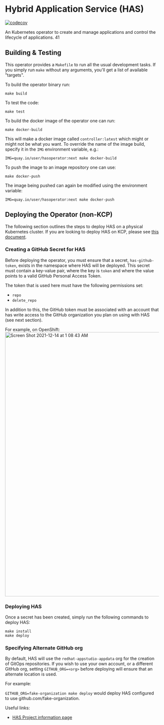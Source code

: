 # Hybrid Application Service (HAS)

[![codecov](https://codecov.io/gh/redhat-appstudio/application-service/branch/main/graph/badge.svg)](https://codecov.io/gh/redhat-appstudio/application-service)


An Kubernetes operator to create and manage applications and control the lifecycle of applications. 41


## Building & Testing
This operator provides a `Makefile` to run all the usual development tasks. If you simply run `make` without any arguments, you'll get a list of available "targets".

To build the operator binary run:

```
make build
```

To test the code:

```
make test
```

To build the docker image of the operator one can run:

```
make docker-build
```

This will make a docker image called `controller:latest` which might or might not be what you want. To override the name of the image build, specify it in the `IMG` environment variable, e.g.:

```
IMG=quay.io/user/hasoperator:next make docker-build
```

To push the image to an image repository one can use:

```
make docker-push
```

The image being pushed can again be modified using the environment variable:
```
IMG=quay.io/user/hasoperator:next make docker-push
```

## Deploying the Operator (non-KCP)

The following section outlines the steps to deploy HAS on a physical Kubernetes cluster. If you are looking to deploy HAS on KCP, please see [this document](./docs/kcp.md).

### Creating a GitHub Secret for HAS

Before deploying the operator, you must ensure that a secret, `has-github-token`, exists in the namespace where HAS will be deployed. This secret must contain a key-value pair, where the key is `token` and where the value points to a valid GitHub Personal Access Token.

The token that is used here must have the following permissions set:
- `repo`
- `delete_repo`

In addition to this, the GitHub token must be associated with an account that has write access to the GitHub organization you plan on using with HAS (see next section).

For example, on OpenShift:
<img width="862" alt="Screen Shot 2021-12-14 at 1 08 43 AM" src="https://user-images.githubusercontent.com/6880023/145942734-63422532-6fad-4017-9d26-79436fe241b8.png">

### Deploying HAS

Once a secret has been created, simply run the following commands to deploy HAS:
```
make install
make deploy
```

### Specifying Alternate GitHub org

By default, HAS will use the `redhat-appstudio-appdata` org for the creation of GitOps repositories. If you wish to use your own account, or a different GitHub org, setting `GITHUB_ORG=<org>` before deploying will ensure that an alternate location is used.

For example:

`GITHUB_ORG=fake-organization make deploy` would deploy HAS configured to use github.com/fake-organization.


Useful links:
* [HAS Project information page](https://docs.google.com/document/d/1axzNOhRBSkly3M2Y32Pxr1MBpBif2ljb-ufj0_aEt74/edit?usp=sharing)
